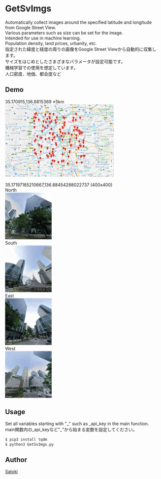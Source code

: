 # GetSvImgs

Automatically collect images around the specified latitude and longitude from Google Street View.  
Various parameters such as size can be set for the image.  
Intended for use in machine learning.  
Population density, land prices, urbanity, etc.  
指定された緯度と経度の周りの画像をGoogle Street Viewから自動的に収集します。  
サイズをはじめとしたさまざまなパラメータが設定可能です。  
機械学習での使用を想定しています。  
人口密度、地価、都会度など  

## Demo

35.170915,136.8815369 ±5km  
<img src="https://github.com/satoki/getsvimgs/blob/images/N_i.png" width=70%>  

35.17197185210667,136.88454288022737 (400x400)  
North  
<img src="https://github.com/satoki/getsvimgs/blob/images/N_35.17197185210667%2C136.88454288022737.jpg" width=30%>  
South  
<img src="https://github.com/satoki/getsvimgs/blob/images/S_35.17197185210667%2C136.88454288022737.jpg" width=30%>  
East  
<img src="https://github.com/satoki/getsvimgs/blob/images/E_35.17197185210667%2C136.88454288022737.jpg" width=30%>  
West  
<img src="https://github.com/satoki/getsvimgs/blob/images/W_35.17197185210667%2C136.88454288022737.jpg" width=30%>  

## Usage

Set all variables starting with "\_" such as _api_key in the main function.  
main関数内の_api_keyなど"\_"から始まる変数を設定してください。  

```console
$ pip3 install tqdm
$ python3 GetSvImgs.py
```

## Author

[Satoki](https://github.com/satoki)  